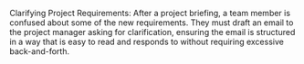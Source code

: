 Clarifying Project Requirements: After a project briefing, a team member is confused about some of the new requirements. They must draft an email to the project manager asking for clarification, ensuring the email is structured in a way that is easy to read and responds to without requiring excessive back-and-forth.
